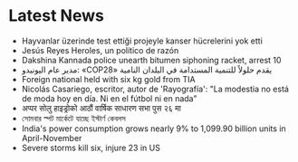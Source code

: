 # Latest News
-  Hayvanlar üzerinde test ettiği projeyle kanser hücrelerini yok etti
-  Jesús Reyes Heroles, un político de razón
-  Dakshina Kannada police unearth bitumen siphoning racket, arrest 10
-  مدير عام اليونيدو: «COP28» يقدم حلولاً للتنمية المستدامة في البلدان النامية
-  Foreign national held with six kg gold from TIA
-  Nicolás Casariego, escritor, autor de 'Rayografía': "La modestia no está de moda hoy en día. Ni en el fútbol ni en nada”
-  अप्पर सोलु हाइड्रोको आठौं वार्षिक साधारण सभा पुस २६ मा
-  সোমবার স্পট মার্কেটে যাচ্ছে ইস্টার্ণ কেবলস
-  India's power consumption grows nearly 9% to 1,099.90 billion units in April-November
-  Severe storms kill six, injure 23 in US
